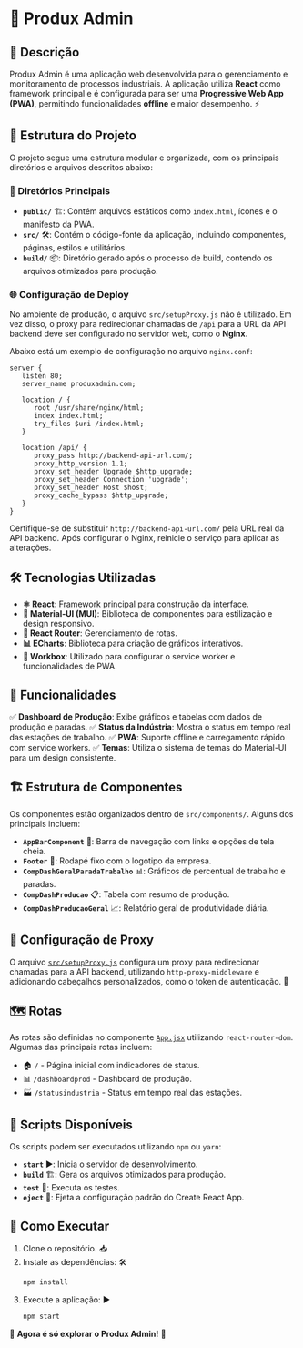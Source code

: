# 🚀 Produx Admin

## 📌 Descrição
Produx Admin é uma aplicação web desenvolvida para o gerenciamento e monitoramento de processos industriais. A aplicação utiliza **React** como framework principal e é configurada para ser uma **Progressive Web App (PWA)**, permitindo funcionalidades **offline** e maior desempenho. ⚡

## 📂 Estrutura do Projeto
O projeto segue uma estrutura modular e organizada, com os principais diretórios e arquivos descritos abaixo:

### 📁 Diretórios Principais
- **`public/`** 🏗️: Contém arquivos estáticos como `index.html`, ícones e o manifesto da PWA.
- **`src/`** 🛠️: Contém o código-fonte da aplicação, incluindo componentes, páginas, estilos e utilitários.
- **`build/`** 📦: Diretório gerado após o processo de build, contendo os arquivos otimizados para produção.

### 🌐 Configuração de Deploy
No ambiente de produção, o arquivo `src/setupProxy.js` não é utilizado. Em vez disso, o proxy para redirecionar chamadas de `/api` para a URL da API backend deve ser configurado no servidor web, como o **Nginx**. 

Abaixo está um exemplo de configuração no arquivo `nginx.conf`:

```nginx
server {
   listen 80;
   server_name produxadmin.com;

   location / {
      root /usr/share/nginx/html;
      index index.html;
      try_files $uri /index.html;
   }

   location /api/ {
      proxy_pass http://backend-api-url.com/;
      proxy_http_version 1.1;
      proxy_set_header Upgrade $http_upgrade;
      proxy_set_header Connection 'upgrade';
      proxy_set_header Host $host;
      proxy_cache_bypass $http_upgrade;
   }
}
```

Certifique-se de substituir `http://backend-api-url.com/` pela URL real da API backend. Após configurar o Nginx, reinicie o serviço para aplicar as alterações.

## 🛠️ Tecnologias Utilizadas
- **⚛️ React**: Framework principal para construção da interface.
- **🎨 Material-UI (MUI)**: Biblioteca de componentes para estilização e design responsivo.
- **🔀 React Router**: Gerenciamento de rotas.
- **📊 ECharts**: Biblioteca para criação de gráficos interativos.
- **🔧 Workbox**: Utilizado para configurar o service worker e funcionalidades de PWA.

## 🌟 Funcionalidades
✅ **Dashboard de Produção**: Exibe gráficos e tabelas com dados de produção e paradas.
✅ **Status da Indústria**: Mostra o status em tempo real das estações de trabalho.
✅ **PWA**: Suporte offline e carregamento rápido com service workers.
✅ **Temas**: Utiliza o sistema de temas do Material-UI para um design consistente.

## 🏗️ Estrutura de Componentes
Os componentes estão organizados dentro de `src/components/`. Alguns dos principais incluem:
- **`AppBarComponent`** 📌: Barra de navegação com links e opções de tela cheia.
- **`Footer`** 🔽: Rodapé fixo com o logotipo da empresa.
- **`CompDashGeralParadaTrabalho`** 📊: Gráficos de percentual de trabalho e paradas.
- **`CompDashProducao`** 📋: Tabela com resumo de produção.
- **`CompDashProducaoGeral`** 📈: Relatório geral de produtividade diária.

## 🔄 Configuração de Proxy
O arquivo [`src/setupProxy.js`](src/setupProxy.js) configura um proxy para redirecionar chamadas para a API backend, utilizando `http-proxy-middleware` e adicionando cabeçalhos personalizados, como o token de autenticação. 🔐

## 🗺️ Rotas
As rotas são definidas no componente [`App.jsx`](src/App.jsx) utilizando `react-router-dom`. Algumas das principais rotas incluem:
- 🏠 `/` - Página inicial com indicadores de status.
- 📊 `/dashboardprod` - Dashboard de produção.
- 🏭 `/statusindustria` - Status em tempo real das estações.

## 📜 Scripts Disponíveis
Os scripts podem ser executados utilizando `npm` ou `yarn`:
- **`start`** ▶️: Inicia o servidor de desenvolvimento.
- **`build`** 🏗️: Gera os arquivos otimizados para produção.
- **`test`** 🧪: Executa os testes.
- **`eject`** 🚀: Ejeta a configuração padrão do Create React App.

## 🏁 Como Executar
1. Clone o repositório. 📥
2. Instale as dependências: 🛠️
   ```sh
   npm install
   ```
3. Execute a aplicação: ▶️
   ```sh
   npm start
   ```

🚀 **Agora é só explorar o Produx Admin!** 🎉